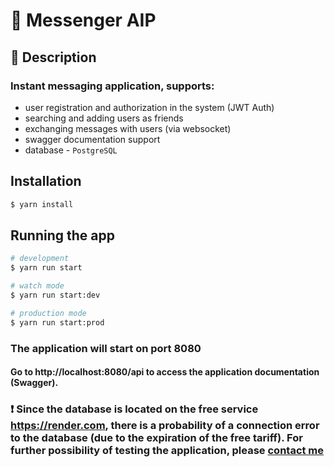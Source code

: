 # 📝 Messenger AIP

## 📜 Description
### Instant messaging application, supports:
- user registration and authorization in the system (JWT Auth)
- searching and adding users as friends
- exchanging messages with users (via websocket)
- swagger documentation support
- database - `PostgreSQL`

## Installation

```bash
$ yarn install
```

## Running the app

```bash
# development
$ yarn run start

# watch mode
$ yarn run start:dev

# production mode
$ yarn run start:prod
```

### The application will start on port 8080

#### Go to http://localhost:8080/api to access the application documentation (Swagger).


### ❗ Since the database is located on the free service https://render.com, there is a probability of a connection error to the database (due to the expiration of the free tariff). For further possibility of testing the application, please [contact me](https://t.me/Medvedev_ya)